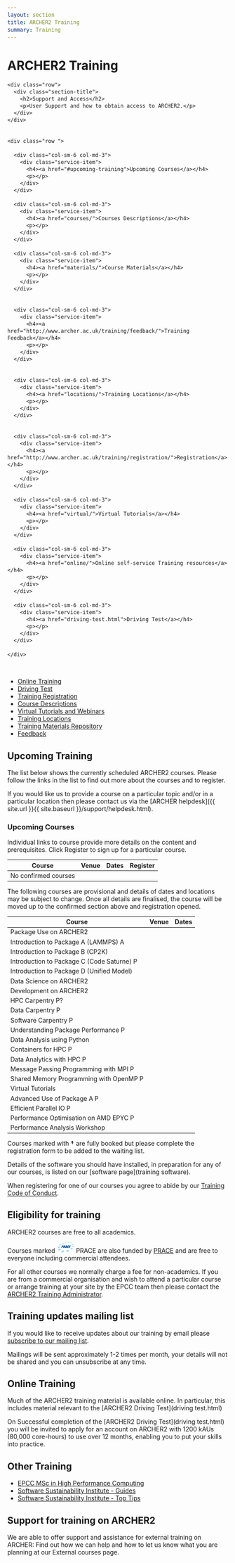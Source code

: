 ```yaml
---
layout: section
title: ARCHER2 Training
summary: Training 
---
```


# ARCHER2 Training #

<!-- Service Start -->
<section id="service">
  <div class="container">
	
    <div class="row">	
      <div class="section-title">
        <h2>Support and Access</h2>
        <p>User Support and how to obtain access to ARCHER2.</p>
      </div>
    </div>
					
			
    <div class="row ">
		
      <div class="col-sm-6 col-md-3">
        <div class="service-item">
          <h4><a href="#upcoming-training">Upcoming Courses</a></h4>
          <p></p>
        </div>
      </div>		
			
      <div class="col-sm-6 col-md-3">
        <div class="service-item">
          <h4><a href="courses/">Courses Descriptions</a></h4>
          <p></p>
        </div>
      </div>		
			
      <div class="col-sm-6 col-md-3">
        <div class="service-item">
          <h4><a href="materials/">Course Materials</a></h4>
          <p></p>
        </div>
      </div>	
			
			
      <div class="col-sm-6 col-md-3">
        <div class="service-item">
          <h4><a href="http://www.archer.ac.uk/training/feedback/">Training Feedback</a></h4>
          <p></p>
        </div>
      </div>
			
			
      <div class="col-sm-6 col-md-3">
        <div class="service-item">
          <h4><a href="locations/">Training Locations</a></h4>
          <p></p>
        </div>
      </div>			
			
			
      <div class="col-sm-6 col-md-3">
        <div class="service-item">
          <h4><a href="http://www.archer.ac.uk/training/registration/">Registration</a></h4>
          <p></p>
        </div>
      </div>	
			
      <div class="col-sm-6 col-md-3">
        <div class="service-item">
          <h4><a href="virtual/">Virtual Tutorials</a></h4>
          <p></p>
        </div>
      </div>																	
			
      <div class="col-sm-6 col-md-3">
        <div class="service-item">
          <h4><a href="online/">Online self-service Training resources</a></h4>
          <p></p>
        </div>
      </div>			
			
      <div class="col-sm-6 col-md-3">
        <div class="service-item">
          <h4><a href="driving-test.html">Driving Test</a></h4>
          <p></p>
        </div>
      </div>					
			
    </div>
  </div>
</section>

<p><a name="upcoming-training">&nbsp;</a></p>

* [Online Training](online/)
* [Driving Test](driving-test.html)
* [Training Registration](http://www.archer.ac.uk/training/registration/)
* [Course Descriptions](courses/)
* [Virtual Tutorials and Webinars](virtual/)
* [Training Locations](locations/)
* [Training Materials Repository](materials/)
* [Feedback](http://www.archer.ac.uk/training/feedback/)

## Upcoming Training

The list below shows the currently scheduled ARCHER2 courses. Please follow the links in the list to find out more about the courses and to register.

If you would like us to provide a course on a particular topic and/or in a particular location then please contact us via the [ARCHER helpdesk]({{ site.url }}{{ site.baseurl }}/support/helpdesk.html).

### Upcoming Courses

Individual links to course provide more details on the content and prerequisites. Click Register to sign up for a particular course.

| Course | Venue | Dates | Register |
|---     | ---   | ---   | ---      |
| No confirmed courses 	| | |	|

The following courses are provisional and details of dates and locations may be subject to change.
Once all details are finalised, the course will be moved up to the confirmed section above and registration opened.

| Course | Venue | Dates | 
|---     | ---   | ---   | 
| Package Use on ARCHER2	| | |	|
| Introduction to Package A (LAMMPS)	A		| | | |
| Introduction to Package B (CP2K)		| | | |
| Introduction to Package C (Code Saturne)	P		| | | |
| Introduction to Package D (Unified Model)		| | | |
| Data Science on ARCHER2		| | | |
| Development on ARCHER2		| | | |
| HPC Carpentry	P?		| | | |
| Data Carpentry	P		| | | |
| Software Carpentry	P		| | | |
| Understanding Package Performance	P		| | | |
| Data Analysis using Python		| | | |
| Containers for HPC	P		| | | |
| Data Analytics with HPC	P		| | | |
| Message Passing Programming with MPI	P		| | | |
| Shared Memory Programming with OpenMP	P		| | | |
| Virtual Tutorials		| | | |
| Advanced Use of Package A	P		| | | |
| Efficient Parallel IO	P		| | | |
| Performance Optimisation on AMD EPYC	P		| | | |
| Performance Analysis Workshop


Courses marked with **†** are fully booked but please complete the registration form to be added to the waiting list.

Details of the software you should have installed, in preparation for any of our courses, is listed on our [software page](training software).

When registering for one of our courses you agree to abide by our [Training Code of Conduct](./code-of-conduct/).

## Eligibility for training

ARCHER2 courses are free to all academics.

Courses marked ![PRACE](./img/prace_25.jfif) PRACE are also funded by [PRACE](http://www.prace-ri.eu/ptcs/) and are free to everyone including commercial attendees.

For all other courses we normally charge a fee for non-academics. If you are from a commercial organisation and wish to attend a particular course or arrange training at your site by the EPCC team then please contact the [ARCHER2 Training Administrator](mailto:training@epcc.ed.ac.uk).

## Training updates mailing list

If you would like to receive updates about our training by email please [subscribe to our mailing list](https://www.jiscmail.ac.uk/cgi-bin/webadmin?SUBED1=ARCHER-TRAINING&A=1).

Mailings will be sent approximately 1-2 times per month, your details will not be shared and you can unsubscribe at any time.

## Online Training

Much of the ARCHER2 training material is available online. In particular, this includes material relevant to the [ARCHER2 Driving Test](driving test.html)

On Successful completion of the [ARCHER2 Driving Test](driving test.html) you will be invited to apply for an account on ARCHER2 with 1200 kAUs (80,000 core-hours) to use over 12 months, enabling you to put your skills into practice.

## Other Training

*    [EPCC MSc in High Performance Computing](http://www.epcc.ed.ac.uk/msc)
*   [ Software Sustainability Institute - Guides](http://www.software.ac.uk/resources/guides-everything)
*    [Software Sustainability Institute - Top Tips](http://www.software.ac.uk/resources/top-tips)

## Support for training on ARCHER2

We are able to offer support and assistance for external training on ARCHER: Find out how we can help and how to let us know what you are planning at our External courses page.